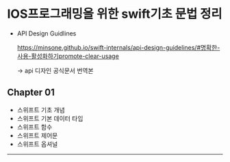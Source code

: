 IOS프로그래밍을 위한 swift기초 문법 정리
======================

* API Design Guidlines

  <https://minsone.github.io/swift-internals/api-design-guidelines/#명확한-사용-활성화하기promote-clear-usage>
  
  -> api 디자인 공식문서 번역본 







## Chapter 01
  * 스위프트 기초 개념
  * 스위프트 기본 데이터 타입
  * 스위프트 함수
  * 스위프트 제어문
  * 스위프트 옵셔널

---

